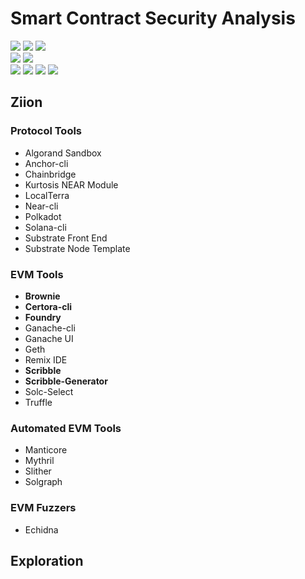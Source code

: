 # Smart Contract Security Analysis
![](https://img.shields.io/badge/Batch-20CYS-green) ![](https://img.shields.io/badge/Batch-21CYS-green) ![](https://img.shields.io/badge/Batch-PhD-darkgreen) <br/> ![](https://img.shields.io/badge/BlockchainCourse-20CY712-green) ![](https://img.shields.io/badge/Focus-Smart_Contract_Security-yellow) <br/>
![](https://img.shields.io/badge/Blockchain-Ethereum-blue) ![](https://img.shields.io/badge/Blockchain-Hyperledger-blue) ![](https://img.shields.io/badge/Language-Solidity-blue) ![](https://img.shields.io/badge/Language-Vyper-blue) 

## Ziion 

### Protocol Tools
 - Algorand Sandbox
 - Anchor-cli
 - Chainbridge
 - Kurtosis NEAR Module
 - LocalTerra
 - Near-cli
 - Polkadot
 - Solana-cli
 - Substrate Front End
 - Substrate Node Template

### EVM Tools
 - **Brownie**
 - **Certora-cli**
 - **Foundry**
 - Ganache-cli
 - Ganache UI
 - Geth
 - Remix IDE
 - **Scribble**
 - **Scribble-Generator**
 - Solc-Select
 - Truffle

### Automated EVM Tools
 - Manticore
 - Mythril
 - Slither
 - Solgraph
 
### EVM Fuzzers
  - Echidna

## Exploration 
